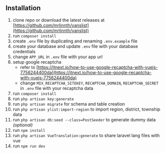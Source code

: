 ## Installation

1. clone repo or download the latest releases
   at  [https://github.com/mrlinnth/yanslist](https://github.com/mrlinnth/yanslist)
2. run `composer install`
3. create `.env` file by duplicating and renaming `.env.example` file
4. create your database and update `.env` file with your database credentials
5. change `APP_URL` in `.env` file with your app url
6. setup google recaptcha
    - refer
      to [https://itnext.io/how-to-use-google-recaptcha-with-vuejs-7756244400da](https://itnext.io/how-to-use-google-recaptcha-with-vuejs-7756244400da)
    - change `MIX_RECAPTCHA_SITEKEY`, `RECAPTCHA_DOMAIN`, `RECAPTCHA_SECRET` in `.env` file with your recaptcha data
7. run `composer install`
8. run `php artisan key:generate`
9. run `php artisan migrate` for schema and table creation
10. run `php artisan ylist:import-region` to import region, district, township data
11. run `php artisan db:seed --class=PostSeeder` to generate dummy data _(optional)_
12. run `npm install`
13. run `php artisan VueTranslation:generate` to share laravel lang files with vue
14. run `npm run dev`
